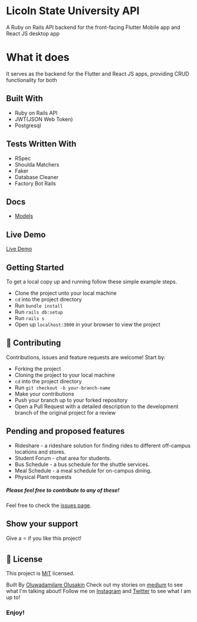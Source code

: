 # Licoln State University API

A Ruby on Rails API backend for the front-facing Flutter Mobile app and React JS desktop app

# What it does
It serves as the backend for the Flutter and React JS apps, providing CRUD functionality for both

## Built With
- Ruby on Rails API
- JWT(JSON Web Token)
- Postgresql

## Tests Written With
- RSpec
- Shoulda Matchers
- Faker
- Database Cleaner
- Factory Bot Rails

## Docs
* [Models](doc/models)

## Live Demo

[Live Demo](https://moviejunkie.herokuapp.com)

## Getting Started

To get a local copy up and running follow these simple example steps.
- Clone the project unto your local machine
- `cd` into the project directory
- Run `bundle install`
- Run `rails db:setup`
- Run `rails s`
- Open up `localhost:3000` in your browser to view the project

## 🤝 Contributing

Contributions, issues and feature requests are welcome! Start by:
* Forking the project
* Cloning the project to your local machine
* `cd` into the project directory
* Run `git checkout -b your-branch-name`
* Make your contributions
* Push your branch up to your forked repository
* Open a Pull Request with a detailed description to the development branch of the original project for a review

## Pending and proposed features
* Rideshare - a rideshare solution for finding rides to different off-campus locations and stores.
* Student Forum - chat area for students.
* Bus Schedule - a bus schedule for the shuttle services.
* Meal Schedule - a meal schedule for on-campus dining.
* Physical Plant requests


##### Please feel free to contribute to any of these!

Feel free to check the [issues page](https://github.com/Oluwadamilareolusakin/movie-junkie-api/issues).

## Show your support

Give a ⭐️ if you like this project!

## 📝 License

This project is [MiT](lic.url) licensed.


Built By [Oluwadamilare Olusakin](https://oluwadamilareolusakin.com)
Check out my stories on [medium](https://medium.com/@oluwadamilareo_) to see what I'm talking about!
Follow me on [Instagram](https://instagram.com/oluwadamilare_olusakin) and [Twitter](https://twitter.com/oluwadamilareo_) to see what I am up to!
### Enjoy!
